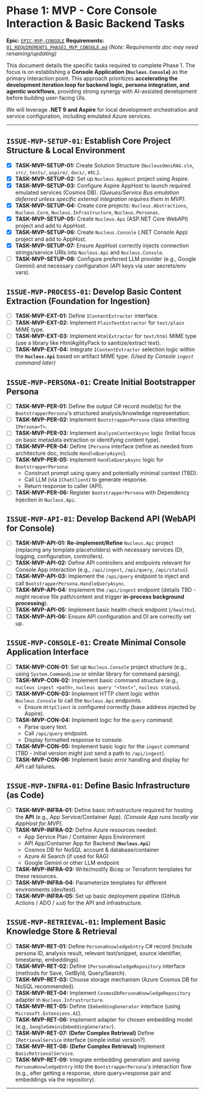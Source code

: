 # Phase 1: MVP - Core **Console Interaction** & Basic Backend Tasks

**Epic:** [`EPIC-MVP-CONSOLE`](./00_ROADMAP.md#phase-1-mvp---core-console-interaction--basic-backend)
**Requirements:** [`01_REQUIREMENTS_PHASE1_MVP_CONSOLE.md`](../Requirements/01_REQUIREMENTS_PHASE1_MVP_CONSOLE.md) *(Note: Requirements doc may need renaming/updating)*

This document details the specific tasks required to complete Phase 1. The focus is on establishing a **Console Application (`Nucleus.Console`)** as the primary interaction point. This approach prioritizes **accelerating the development iteration loop for backend logic, persona integration, and agentic workflows**, providing strong synergy with AI-assisted development before building user-facing UIs.

We will leverage **.NET 9 and Aspire** for local development orchestration and service configuration, including emulated Azure services.

---

## `ISSUE-MVP-SETUP-01`: Establish Core Project Structure & Local Environment

*   [X] **TASK-MVP-SETUP-01:** Create Solution Structure (`NucleusOmniRAG.sln`, `src/`, `tests/`, `aspire/`, `docs/`, etc.).
*   [X] **TASK-MVP-SETUP-02:** Set up `Nucleus.AppHost` project using Aspire.
*   [X] **TASK-MVP-SETUP-03:** Configure Aspire AppHost to launch required emulated services (Cosmos DB). *(Queues/Service Bus emulation deferred unless specific external integration requires them in MVP)*.
*   [X] **TASK-MVP-SETUP-04:** Create core projects: `Nucleus.Abstractions`, `Nucleus.Core`, `Nucleus.Infrastructure`, `Nucleus.Personas`.
*   [X] **TASK-MVP-SETUP-05:** Create `Nucleus.Api` (ASP.NET Core WebAPI) project and add to AppHost.
*   [X] **TASK-MVP-SETUP-06:** Create `Nucleus.Console` (.NET Console App) project and add to AppHost.
*   [X] **TASK-MVP-SETUP-07:** Ensure AppHost correctly injects connection strings/service URIs into `Nucleus.Api` and `Nucleus.Console`.
*   [ ] **TASK-MVP-SETUP-08:** Configure preferred LLM provider (e.g., Google Gemini) and necessary configuration (API keys via user secrets/env vars).

## `ISSUE-MVP-PROCESS-01`: Develop Basic Content Extraction (Foundation for Ingestion)

*   [ ] **TASK-MVP-EXT-01:** Define `IContentExtractor` interface.
*   [ ] **TASK-MVP-EXT-02:** Implement `PlainTextExtractor` for `text/plain` MIME type.
*   [ ] **TASK-MVP-EXT-03:** Implement `HtmlExtractor` for `text/html` MIME type (use a library like HtmlAgilityPack to sanitize/extract text).
*   [ ] **TASK-MVP-EXT-04:** Integrate `IContentExtractor` selection logic within the **`Nucleus.Api`** based on artifact MIME type. *(Used by Console `ingest` command later)*

## `ISSUE-MVP-PERSONA-01`: Create Initial **Bootstrapper Persona**

*   [ ] **TASK-MVP-PER-01:** Define the output C# record model(s) for the `BootstrapperPersona`'s structured analysis/knowledge representation.
*   [ ] **TASK-MVP-PER-02:** Implement `BootstrapperPersona` class inheriting `IPersona<T>`.
*   [ ] **TASK-MVP-PER-03:** Implement `AnalyzeContentAsync` logic (Initial focus on basic metadata extraction or identifying content type).
*   [ ] **TASK-MVP-PER-04:** Define `IPersona` interface (refine as needed from architecture doc, include `HandleQueryAsync`).
*   [ ] **TASK-MVP-PER-05:** Implement `HandleQueryAsync` logic for `BootstrapperPersona`:
    *   Construct prompt using query and potentially minimal context (TBD).
    *   Call LLM (via `IChatClient`) to generate response.
    *   Return response to caller (API).
*   [ ] **TASK-MVP-PER-06:** Register `BootstrapperPersona` with Dependency Injection in `Nucleus.Api`.

## `ISSUE-MVP-API-01`: Develop Backend API (WebAPI for Console)

*   [ ] **TASK-MVP-API-01:** **Re-implement/Refine** `Nucleus.Api` project (replacing any template placeholders) with necessary services (DI, logging, configuration, controllers).
*   [ ] **TASK-MVP-API-02:** Define API controllers and endpoints relevant for Console App interaction (e.g., `/api/ingest`, `/api/query`, `/api/status`).
*   [ ] **TASK-MVP-API-03:** Implement the `/api/query` endpoint to inject and call `BootstrapperPersona.HandleQueryAsync`.
*   [ ] **TASK-MVP-API-04:** Implement the `/api/ingest` endpoint (details TBD - might receive file path/content and trigger **in-process background processing**).
*   [ ] **TASK-MVP-API-05:** Implement basic health check endpoint (`/healthz`).
*   [ ] **TASK-MVP-API-06:** Ensure API configuration and DI are correctly set up.

## `ISSUE-MVP-CONSOLE-01`: Create Minimal **Console Application** Interface

*   [ ] **TASK-MVP-CON-01:** Set up `Nucleus.Console` project structure (e.g., using `System.CommandLine` or similar library for command parsing).
*   [ ] **TASK-MVP-CON-02:** Implement basic command structure (e.g., `nucleus ingest <path>`, `nucleus query "<text>"`, `nucleus status`).
*   [ ] **TASK-MVP-CON-03:** Implement HTTP client logic within `Nucleus.Console` to call the `Nucleus.Api` endpoints.
    *   Ensure `HttpClient` is configured correctly (base address injected by Aspire).
*   [ ] **TASK-MVP-CON-04:** Implement logic for the `query` command:
    *   Parse query text.
    *   Call `/api/query` endpoint.
    *   Display formatted response to console.
*   [ ] **TASK-MVP-CON-05:** Implement basic logic for the `ingest` command (TBD - initial version might just send a path to `/api/ingest`).
*   [ ] **TASK-MVP-CON-06:** Implement basic error handling and display for API call failures.

## `ISSUE-MVP-INFRA-01`: Define Basic Infrastructure (as Code)

*   [ ] **TASK-MVP-INFRA-01:** Define basic infrastructure required for hosting the **API** (e.g., App Service/Container App). *(Console App runs locally via AppHost for MVP)*.
*   [ ] **TASK-MVP-INFRA-02:** Define Azure resources needed:
    *   App Service Plan / Container Apps Environment
    *   API App/Container App for Backend (**`Nucleus.Api`**)
    *   Cosmos DB for NoSQL account & database/container
    *   Azure AI Search (if used for RAG)
    *   Google Gemini or other LLM endpoint
*   [ ] **TASK-MVP-INFRA-03:** Write/modify Bicep or Terraform templates for these resources.
*   [ ] **TASK-MVP-INFRA-04:** Parameterize templates for different environments (dev/test).
*   [ ] **TASK-MVP-INFRA-05:** Set up basic deployment pipeline (GitHub Actions / ADO / `azd`) for the API and infrastructure.

## `ISSUE-MVP-RETRIEVAL-01`: Implement Basic Knowledge Store & Retrieval

*   [ ] **TASK-MVP-RET-01:** Define `PersonaKnowledgeEntry` C# record (include persona ID, analysis result, relevant text/snippet, source identifier, timestamp, embeddings).
*   [ ] **TASK-MVP-RET-02:** Define `IPersonaKnowledgeRepository` interface (methods for Save, GetById, Query/Search).
*   [ ] **TASK-MVP-RET-03:** Choose storage mechanism (Azure Cosmos DB for NoSQL recommended).
*   [ ] **TASK-MVP-RET-04:** Implement `CosmosDbPersonaKnowledgeRepository` adapter in `Nucleus.Infrastructure`.
*   [ ] **TASK-MVP-RET-05:** Define `IEmbeddingGenerator` interface (using `Microsoft.Extensions.AI`).
*   [ ] **TASK-MVP-RET-06:** Implement adapter for chosen embedding model (e.g., `GoogleGeminiEmbeddingGenerator`).
*   [ ] **TASK-MVP-RET-07:** **(Defer Complex Retrieval)** Define `IRetrievalService` interface (simple initial version?).
*   [ ] **TASK-MVP-RET-08:** **(Defer Complex Retrieval)** Implement `BasicRetrievalService`.
*   [ ] **TASK-MVP-RET-09:** Integrate embedding generation and saving `PersonaKnowledgeEntry` into the `BootstrapperPersona`'s interaction flow (e.g., after getting a response, store query+response pair and embeddings via the repository).

---
